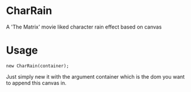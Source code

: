 # CharRain
A 'The Matrix' movie liked character rain effect based on canvas

# Usage
```  
new CharRain(container);
```  
Just simply new it with the argument container which is the dom you want to append this canvas in.
